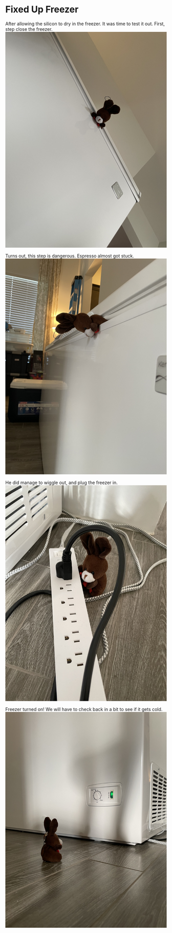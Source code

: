 # Fixed Up Freezer

After allowing the silicon to dry in the freezer. It was time to test it out.
First, step close the freezer.
![IMAGE_1](pictures/IMAGE_1.jpg)
<div style="page-break-after: always;"></div>

Turns out, this step is dangerous. Espresso almost got stuck.
![IMAGE_2](pictures/IMAGE_2.jpg)
<div style="page-break-after: always;"></div>

He did manage to wiggle out, and plug the freezer in.
![IMAGE_3](pictures/IMAGE_3.jpg)
<div style="page-break-after: always;"></div>

Freezer turned on! We will have to check back in a bit to see if it gets cold.
![IMAGE_4](pictures/IMAGE_4.jpg)
<div style="page-break-after: always;"></div>
